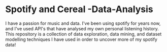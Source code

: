 # Spotify and Cereal -Data-Analysis
I have a passion for music and data. I've been using spotify for years now, and I've used API's that have analysed my own personal listening history.
This repository is a collection of data exploration, data mining, and dataset modelling techniques I have used in order to uncover more of my spotify data!
